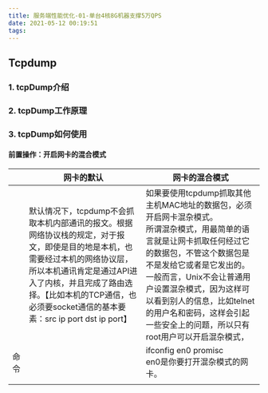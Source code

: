 ```yaml
---
title: 服务端性能优化-01-单台4核8G机器支撑5万QPS
date: 2021-05-12 00:19:51
tags:
---
```




## Tcpdump

### 1. tcpDump介绍

### 2. tcpDump工作原理

### 3. tcpDump如何使用

#### 前置操作：开启网卡的混合模式

|      | 网卡的默认                                                   | 网卡的混合模式                                               |
| ---- | ------------------------------------------------------------ | ------------------------------------------------------------ |
|      | 默认情况下，tcpdump不会抓取本机内部通讯的报文。根据网络协议栈的规定，对于报文，即使是目的地是本机，也需要经过本机的网络协议层，所以本机通讯肯定是通过API进入了内核，并且完成了路由选择。【比如本机的TCP通信，也必须要socket通信的基本要素：src ip port dst ip port】 | 如果要使用tcpdump抓取其他主机MAC地址的数据包，必须开启网卡混杂模式。<br />所谓混杂模式，用最简单的语言就是让网卡抓取任何经过它的数据包，不管这个数据包是不是发给它或者是它发出的。一般而言，Unix不会让普通用户设置混杂模式，因为这样可以看到别人的信息，比如telnet的用户名和密码，这样会引起一些安全上的问题，所以只有root用户可以开启混杂模式， |
| 命令 |                                                              | ifconfig en0 promisc<br /> en0是你要打开混杂模式的网卡。     |
|      |                                                              |                                                              |







### 
